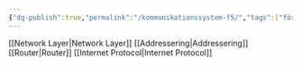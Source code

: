 ```yaml
---
{"dg-publish":true,"permalink":"/kommunikationssystem-f5/","tags":["föreläsning","kommunikationssystem"]}
---
```


[[Network Layer\|Network Layer]]
[[Addressering\|Addressering]]
[[Router\|Router]]
[[Internet Protocol\|Internet Protocol]]

